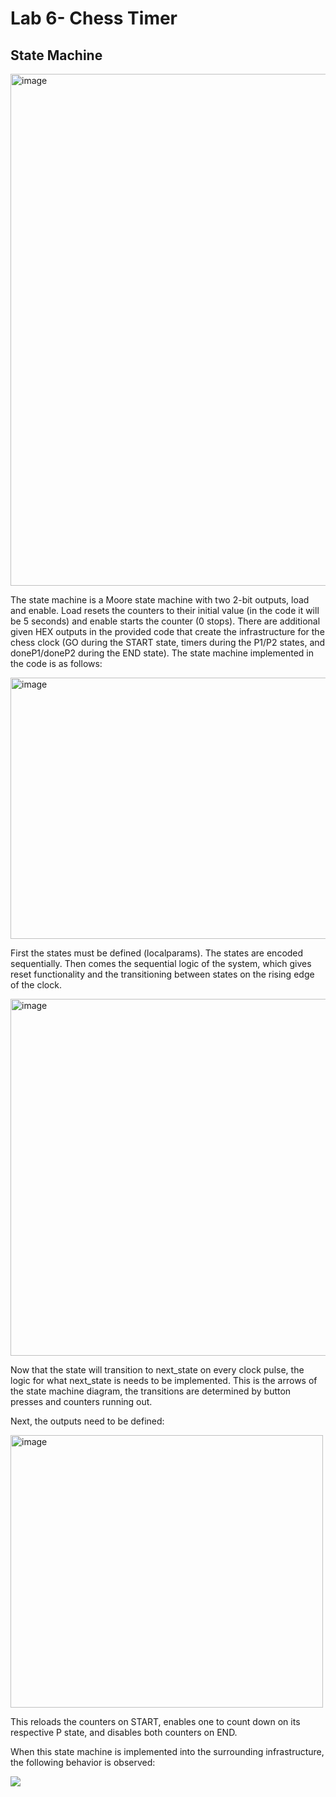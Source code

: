 # Lab 6- Chess Timer

## State Machine

<img width="1236" height="819" alt="image" src="https://github.com/user-attachments/assets/c15d0178-c1d7-4265-97d1-602e3a36a155" />

The state machine is a Moore state machine with two 2-bit outputs, load and enable. Load resets the counters to their initial value (in the code it will be 5 seconds) and enable starts the counter (0 stops). There are additional given HEX outputs in the provided code that create the infrastructure for the chess clock (GO during the START state, timers during the P1/P2 states, and doneP1/doneP2 during the END state). The state machine implemented in the code is as follows:

<img width="819" height="418" alt="image" src="https://github.com/user-attachments/assets/cdf95497-40ed-414a-8599-2c88607e7d95" />

First the states must be defined (localparams). The states are encoded sequentially. Then comes the sequential logic of the system, which gives reset functionality and the transitioning between states on the rising edge of the clock.

<img width="660" height="571" alt="image" src="https://github.com/user-attachments/assets/c1fcdbc6-f74f-4f4c-a0ed-a16756cc9528" />

Now that the state will transition to next_state on every clock pulse, the logic for what next_state is needs to be implemented. This is the arrows of the state machine diagram, the transitions are determined by button presses and counters running out. 

Next, the outputs need to be defined:

<img width="500" height="436" alt="image" src="https://github.com/user-attachments/assets/628b528c-08fc-43b5-a233-bd76a7da4b1c" />

This reloads the counters on START, enables one to count down on its respective P state, and disables both counters on END. 

When this state machine is implemented into the surrounding infrastructure, the following behavior is observed:

<img src="img/board_rec_chess.gif"/>
